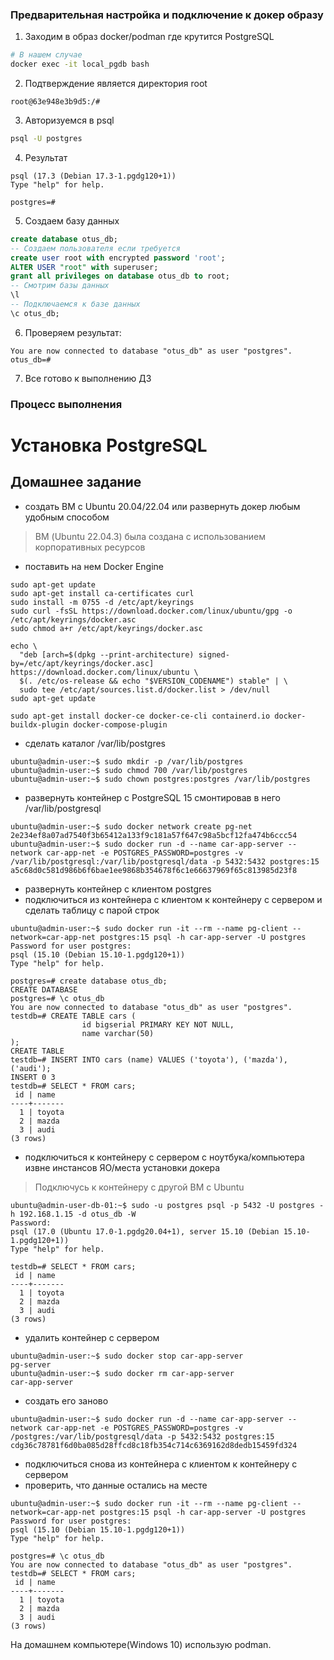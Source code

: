 ### Предварительная настройка и подключение к докер образу
1. Заходим в образ docker/podman где крутится PostgreSQL
```bash
# В нашем случае 
docker exec -it local_pgdb bash
```
2. Подтверждение является директория root

```
root@63e948e3b9d5:/#
```
3. Авторизуемся в psql
```bash
psql -U postgres
```
4. Результат
```
psql (17.3 (Debian 17.3-1.pgdg120+1))
Type "help" for help.

postgres=#
```
5. Создаем базу данных
```sql
create database otus_db;
-- Создаем пользователя если требуется
create user root with encrypted password 'root';
ALTER USER "root" with superuser;
grant all privileges on database otus_db to root;
-- Смотрим базы данных
\l
-- Подключаемся к базе данных
\c otus_db;

```
6. Проверяем результат:
```
You are now connected to database "otus_db" as user "postgres".
otus_db=#  
```
7. Все готово к выполнению ДЗ


### Процесс выполнения

# Установка PostgreSQL
## Домашнее задание
* создать ВМ с Ubuntu 20.04/22.04 или развернуть докер любым удобным способом
> ВМ (Ubuntu 22.04.3) была создана с использованием корпоративных ресурсов
* поставить на нем Docker Engine
```
sudo apt-get update
sudo apt-get install ca-certificates curl
sudo install -m 0755 -d /etc/apt/keyrings
sudo curl -fsSL https://download.docker.com/linux/ubuntu/gpg -o /etc/apt/keyrings/docker.asc
sudo chmod a+r /etc/apt/keyrings/docker.asc

echo \
  "deb [arch=$(dpkg --print-architecture) signed-by=/etc/apt/keyrings/docker.asc] https://download.docker.com/linux/ubuntu \
  $(. /etc/os-release && echo "$VERSION_CODENAME") stable" | \
  sudo tee /etc/apt/sources.list.d/docker.list > /dev/null
sudo apt-get update

sudo apt-get install docker-ce docker-ce-cli containerd.io docker-buildx-plugin docker-compose-plugin
```
* сделать каталог /var/lib/postgres
```
ubuntu@admin-user:~$ sudo mkdir -p /var/lib/postgres
ubuntu@admin-user:~$ sudo chmod 700 /var/lib/postgres
ubuntu@admin-user:~$ sudo chown postgres:postgres /var/lib/postgres
```
* развернуть контейнер с PostgreSQL 15 смонтировав в него /var/lib/postgresql
```
ubuntu@admin-user:~$ sudo docker network create pg-net
2e234ef8a07ad7540f3b65412a133f9c181a57f647c98a5bcf12fa474b6ccc54
ubuntu@admin-user:~$ sudo docker run -d --name car-app-server --network car-app-net -e POSTGRES_PASSWORD=postgres -v /var/lib/postgresql:/var/lib/postgresql/data -p 5432:5432 postgres:15
a5c68d0c581d986b6f6bae1ee9868b354678f6c1e66637969f65c813985d23f8
```
* развернуть контейнер с клиентом postgres
* подключиться из контейнера с клиентом к контейнеру с сервером и сделать таблицу с парой строк
```
ubuntu@admin-user:~$ sudo docker run -it --rm --name pg-client --network=car-app-net postgres:15 psql -h car-app-server -U postgres
Password for user postgres:
psql (15.10 (Debian 15.10-1.pgdg120+1))
Type "help" for help.

postgres=# create database otus_db;
CREATE DATABASE
postgres=# \c otus_db
You are now connected to database "otus_db" as user "postgres".
testdb=# CREATE TABLE cars (
                id bigserial PRIMARY KEY NOT NULL,
                name varchar(50)
);
CREATE TABLE
testdb=# INSERT INTO cars (name) VALUES ('toyota'), ('mazda'), ('audi');
INSERT 0 3
testdb=# SELECT * FROM cars;
 id | name
----+-------
  1 | toyota
  2 | mazda
  3 | audi
(3 rows)
```
* подключиться к контейнеру с сервером с ноутбука/компьютера извне инстансов ЯО/места установки докера
> Подключусь к контейнеру с другой ВМ с Ubuntu
```
ubuntu@admin-user-db-01:~$ sudo -u postgres psql -p 5432 -U postgres -h 192.168.1.15 -d otus_db -W
Password:
psql (17.0 (Ubuntu 17.0-1.pgdg20.04+1), server 15.10 (Debian 15.10-1.pgdg120+1))
Type "help" for help.

testdb=# SELECT * FROM cars;
 id | name
----+-------
  1 | toyota
  2 | mazda
  3 | audi
(3 rows)
```
* удалить контейнер с сервером
```
ubuntu@admin-user:~$ sudo docker stop car-app-server
pg-server
ubuntu@admin-user:~$ sudo docker rm car-app-server
car-app-server
```
* создать его заново
```
ubuntu@admin-user:~$ sudo docker run -d --name car-app-server --network car-app-net -e POSTGRES_PASSWORD=postgres -v /postgres:/var/lib/postgresql/data -p 5432:5432 postgres:15
cdg36c78781f6d0ba085d28ffcd8c18fb354c714c6369162d8dedb15459fd324
```
* подключиться снова из контейнера с клиентом к контейнеру с сервером
* проверить, что данные остались на месте
```
ubuntu@admin-user:~$ sudo docker run -it --rm --name pg-client --network=car-app-net postgres:15 psql -h car-app-server -U postgres
Password for user postgres:
psql (15.10 (Debian 15.10-1.pgdg120+1))
Type "help" for help.

postgres=# \c otus_db
You are now connected to database "otus_db" as user "postgres".
testdb=# SELECT * FROM cars;
 id | name
----+-------
  1 | toyota
  2 | mazda
  3 | audi
(3 rows)
```

На домашнем компьютере(Windows 10) использую podman. 